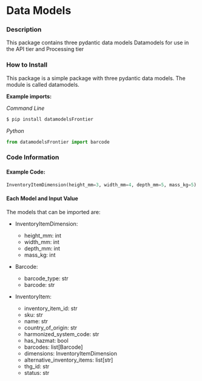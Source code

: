 # Data Models

### Description
This package contains three pydantic data models
Datamodels for use in the API tier and Processing tier

### How to Install
This package is a simple package with three pydantic data models. 
The module is called datamodels.

**Example imports:**

*Command Line*
```bash
$ pip install datamodelsFrontier
```
*Python*
```python
from datamodelsFrontier import barcode
```


### Code Information
#### Example Code:
```python
InventoryItemDimension(height_mm=3, width_mm=4, depth_mm=5, mass_kg=5)
```
#### Each Model and Input Value
The models that can be imported are:

- InventoryItemDimension:
   - height_mm: int
   - width_mm: int
   - depth_mm: int
   - mass_kg: int


- Barcode:
  - barcode_type: str
  - barcode: str


- InventoryItem:
  - inventory_item_id: str
  - sku: str
  - name: str
  - country_of_origin: str
  - harmonized_system_code: str
  - has_hazmat: bool
  - barcodes: list[Barcode]
  - dimensions: InventoryItemDimension
  - alternative_inventory_items: list[str]
  - thg_id: str 
  - status: str

